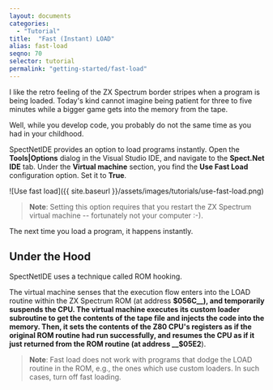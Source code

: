 ```yaml
---
layout: documents
categories: 
  - "Tutorial"
title:  "Fast (Instant) LOAD"
alias: fast-load
seqno: 70
selector: tutorial
permalink: "getting-started/fast-load"
---
```


I like the retro feeling of the ZX Spectrum border stripes when a program is being loaded. Today's kind cannot imagine being patient for three to five minutes while a bigger game gets into the memory from the tape.

Well, while you develop code, you probably do not the same time as you had in your childhood.

SpectNetIDE provides an option to load programs instantly. Open the __Tools\|Options__ dialog in the Visual Studio IDE, and navigate to the __Spect.Net IDE__ tab. Under the __Virtual machine__ section, you find the __Use Fast Load__ configuration option. Set it to __True__.

![Use fast load]({{ site.baseurl }}/assets/images/tutorials/use-fast-load.png)

> __Note__: Setting this option requires that you restart the ZX Spectrum virtual machine -- fortunately not your computer :-).

The next time you load a program, it happens instantly.

## Under the Hood

SpectNetIDE uses a technique called ROM hooking.

The virtual machine senses that the execution flow enters into the LOAD routine within the ZX Spectrum ROM (at address __$056C__), and temporarily suspends the CPU. The virtual machine executes its custom loader subroutine to get the contents of the tape file and injects the code into the memory. Then, it sets the contents of the Z80 CPU's registers as if the original ROM routine had run successfully, and resumes the CPU as if it just returned from the ROM routine (at address __$05E2__).

> __Note__: Fast load does not work with programs that dodge the LOAD routine in the ROM, e.g., the ones which use custom loaders. In such cases, turn off fast loading.
